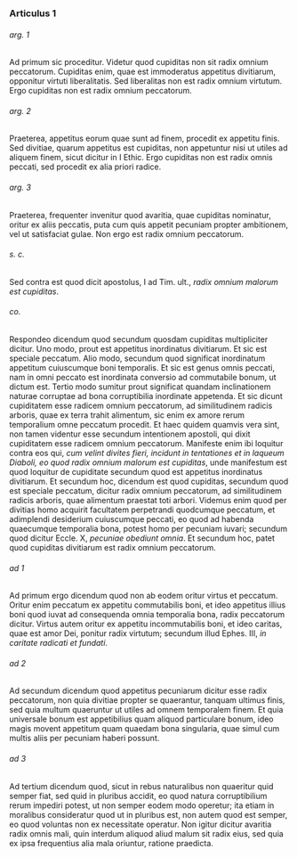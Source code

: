 ### Articulus 1

###### arg. 1
Ad primum sic proceditur. Videtur quod cupiditas non sit radix omnium peccatorum. Cupiditas enim, quae est immoderatus appetitus divitiarum, opponitur virtuti liberalitatis. Sed liberalitas non est radix omnium virtutum. Ergo cupiditas non est radix omnium peccatorum.

###### arg. 2
Praeterea, appetitus eorum quae sunt ad finem, procedit ex appetitu finis. Sed divitiae, quarum appetitus est cupiditas, non appetuntur nisi ut utiles ad aliquem finem, sicut dicitur in I Ethic. Ergo cupiditas non est radix omnis peccati, sed procedit ex alia priori radice.

###### arg. 3
Praeterea, frequenter invenitur quod avaritia, quae cupiditas nominatur, oritur ex aliis peccatis, puta cum quis appetit pecuniam propter ambitionem, vel ut satisfaciat gulae. Non ergo est radix omnium peccatorum.

###### s. c.
Sed contra est quod dicit apostolus, I ad Tim. ult., *radix omnium malorum est cupiditas*.

###### co.
Respondeo dicendum quod secundum quosdam cupiditas multipliciter dicitur. Uno modo, prout est appetitus inordinatus divitiarum. Et sic est speciale peccatum. Alio modo, secundum quod significat inordinatum appetitum cuiuscumque boni temporalis. Et sic est genus omnis peccati, nam in omni peccato est inordinata conversio ad commutabile bonum, ut dictum est. Tertio modo sumitur prout significat quandam inclinationem naturae corruptae ad bona corruptibilia inordinate appetenda. Et sic dicunt cupiditatem esse radicem omnium peccatorum, ad similitudinem radicis arboris, quae ex terra trahit alimentum, sic enim ex amore rerum temporalium omne peccatum procedit. Et haec quidem quamvis vera sint, non tamen videntur esse secundum intentionem apostoli, qui dixit cupiditatem esse radicem omnium peccatorum. Manifeste enim ibi loquitur contra eos qui, *cum velint divites fieri, incidunt in tentationes et in laqueum Diaboli, eo quod radix omnium malorum est cupiditas*, unde manifestum est quod loquitur de cupiditate secundum quod est appetitus inordinatus divitiarum. Et secundum hoc, dicendum est quod cupiditas, secundum quod est speciale peccatum, dicitur radix omnium peccatorum, ad similitudinem radicis arboris, quae alimentum praestat toti arbori. Videmus enim quod per divitias homo acquirit facultatem perpetrandi quodcumque peccatum, et adimplendi desiderium cuiuscumque peccati, eo quod ad habenda quaecumque temporalia bona, potest homo per pecuniam iuvari; secundum quod dicitur Eccle. X, *pecuniae obediunt omnia*. Et secundum hoc, patet quod cupiditas divitiarum est radix omnium peccatorum.

###### ad 1
Ad primum ergo dicendum quod non ab eodem oritur virtus et peccatum. Oritur enim peccatum ex appetitu commutabilis boni, et ideo appetitus illius boni quod iuvat ad consequenda omnia temporalia bona, radix peccatorum dicitur. Virtus autem oritur ex appetitu incommutabilis boni, et ideo caritas, quae est amor Dei, ponitur radix virtutum; secundum illud Ephes. III, *in caritate radicati et fundati*.

###### ad 2
Ad secundum dicendum quod appetitus pecuniarum dicitur esse radix peccatorum, non quia divitiae propter se quaerantur, tanquam ultimus finis, sed quia multum quaeruntur ut utiles ad omnem temporalem finem. Et quia universale bonum est appetibilius quam aliquod particulare bonum, ideo magis movent appetitum quam quaedam bona singularia, quae simul cum multis aliis per pecuniam haberi possunt.

###### ad 3
Ad tertium dicendum quod, sicut in rebus naturalibus non quaeritur quid semper fiat, sed quid in pluribus accidit, eo quod natura corruptibilium rerum impediri potest, ut non semper eodem modo operetur; ita etiam in moralibus consideratur quod ut in pluribus est, non autem quod est semper, eo quod voluntas non ex necessitate operatur. Non igitur dicitur avaritia radix omnis mali, quin interdum aliquod aliud malum sit radix eius, sed quia ex ipsa frequentius alia mala oriuntur, ratione praedicta.

